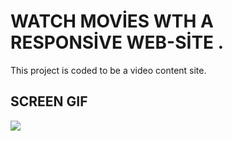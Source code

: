 # WATCH MOVİES WTH A RESPONSİVE WEB-SİTE .

This project is coded to be a video content site.


## SCREEN GIF

![](https://github.com/aliyldrm72/Movie-WebSite-with--JS/blob/main/assets/GIF.gif)
